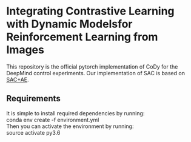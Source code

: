 # Integrating Contrastive Learning with Dynamic Modelsfor Reinforcement Learning from Images   

This repository is the official pytorch implementation of CoDy for the DeepMind control experiments. Our implementation of SAC is based on [SAC+AE](https://github.com/denisyarats/pytorch_sac_ae).   

## Requirements  
It is simple to install required dependencies by running:  
conda env create -f environment.yml  
Then you can activate the environment by running:  
source activate py3.6  

